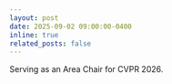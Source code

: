 ```yaml
---
layout: post
date: 2025-09-02 09:00:00-0400
inline: true
related_posts: false
---
```


Serving as an Area Chair for CVPR 2026.